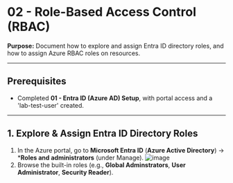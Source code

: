 # 02 - Role-Based Access Control (RBAC)

**Purpose:**
Document how to explore and assign Entra ID directory roles, and how to assign Azure RBAC roles on resources.

---

## Prerequisites
- Completed **01 - Entra ID (Azure AD) Setup**, with portal access and a 'lab-test-user' created.

---

## 1. Explore & Assign Entra ID Directory Roles
1. In the Azure portal, go to **Microsoft Entra ID** (**Azure Active Directory**) -> ***Roles and administrators** (under Manage).
![image](https://github.com/user-attachments/assets/fd17a6a6-315e-4726-9541-146d1fe7e754)
2. Browse the built-in roles (e.g., **Global Adminstrators**, **User Administrator**, **Security Reader**).
